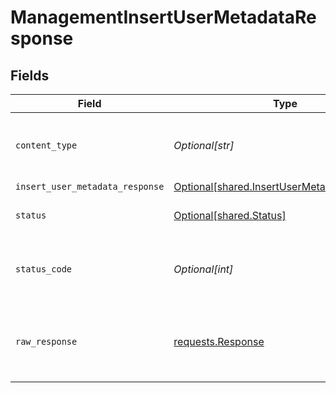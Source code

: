 # ManagementInsertUserMetadataResponse


## Fields

| Field                                                                                                | Type                                                                                                 | Required                                                                                             | Description                                                                                          |
| ---------------------------------------------------------------------------------------------------- | ---------------------------------------------------------------------------------------------------- | ---------------------------------------------------------------------------------------------------- | ---------------------------------------------------------------------------------------------------- |
| `content_type`                                                                                       | *Optional[str]*                                                                                      | :heavy_check_mark:                                                                                   | HTTP response content type for this operation                                                        |
| `insert_user_metadata_response`                                                                      | [Optional[shared.InsertUserMetadataResponse]](undefined/models/shared/insertusermetadataresponse.md) | :heavy_minus_sign:                                                                                   | OK                                                                                                   |
| `status`                                                                                             | [Optional[shared.Status]](undefined/models/shared/status.md)                                         | :heavy_minus_sign:                                                                                   | Default error response                                                                               |
| `status_code`                                                                                        | *Optional[int]*                                                                                      | :heavy_check_mark:                                                                                   | HTTP response status code for this operation                                                         |
| `raw_response`                                                                                       | [requests.Response](https://requests.readthedocs.io/en/latest/api/#requests.Response)                | :heavy_minus_sign:                                                                                   | Raw HTTP response; suitable for custom response parsing                                              |